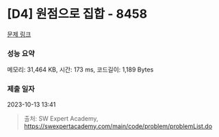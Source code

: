 # [D4] 원점으로 집합 - 8458 

[문제 링크](https://swexpertacademy.com/main/code/problem/problemDetail.do?contestProbId=AWzaq5KKk_ADFAVU) 

### 성능 요약

메모리: 31,464 KB, 시간: 173 ms, 코드길이: 1,189 Bytes

### 제출 일자

2023-10-13 13:41



> 출처: SW Expert Academy, https://swexpertacademy.com/main/code/problem/problemList.do